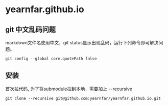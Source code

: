 # yearnfar.github.io

## git 中文乱码问题

markdown文件名使用中文，git status显示出现乱码，运行下列命令即可解决问题。
```
git config --global core.quotePath false
```

## 安装

首次拉代码, 为了将submodule拉到本地，需要加上 --recursive
```
git clone --recursive git@github.com:yearnfar/yearnfar.github.io.git

```